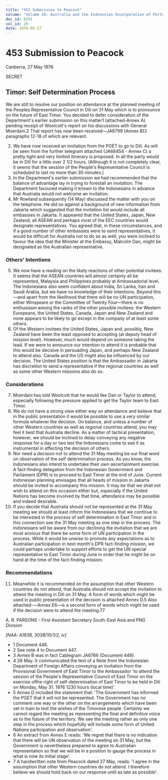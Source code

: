 ```yaml
---
title: "453 Submission to Peacock"
volume: "Volume 20: Australia and the Indonesian Incorporation of Portuguese Timor, 1974-1976"
doc_id: 8291
vol_id: 20
date: 1976-05-27
---
```


# 453 Submission to Peacock

Canberra, 27 May 1976

SECRET

## Timor: Self Determination Process

We are still to resolve our position on attendance at the planned meeting of the Peoples Representative Council in Dili on 31 May which is to pronounce on the future of East Timor. You decided to defer consideration of the Department's earlier submission on this matter1 (attached-Annex A) pending receipt of Woolcott's report on his discussions with General Moerdani.2 That report has now been received—JA6799 (Annex B)3 paragraphs 12-18 of which are relevant.

  2. We have now received an invitation from the POET to go to Dili. As will be seen from the further telegram attached (JA68454 \- Annex C) a pretty tight and very limited itinerary is proposed. In all the party would be in Dili for a little over 2 1/2 hours. (Although it is not completely clear, it seems that the session of the People's Representative Council is scheduled to last no more than 30 minutes.)
  3. In the Department's earlier submission we had recommended that the balance of advantage lay in trying to forestall an invitation. The Department favoured making it known to the Indonesians in advance that Australia would not welcome an invitation.
  4. Mr Rowland subsequently (14 May) discussed the matter with you on the telephone. He did so against a background of new information from Jakarta which suggested that the invitation list would include all embassies in Jakarta. It appeared that the United States, Japan, New Zealand, all ASEAN and perhaps most of the EEC countries would designate representatives. You agreed that, in these circumstances, and if a good number of other embassies were to send representatives, it would be difficult for Australia not to do so as well; you were inclined to favour the idea that the Minister at the Embassy, Malcolm Dan, might be designated as the Australian representative.



### Others' Intentions

  5. We now have a reading on the likely reactions of other potential invitees. It seems that the ASEAN countries will almost certainly all be represented, Malaysia and Philippines probably at Ambassadorial level. The Indonesians also seem confident about India, Sri Lanka, Iran and Saudi Arabia, but we have no knowledge of their intentions. Beyond this—and apart from the likelihood that there will be no UN participation, either Winspeare or the Committee of Twenty Four—there is no enthusiasm among the ranks of the other possible invitees: the Western Europeans, the United States, Canada, Japan and New Zealand and none appears to be likely to go except in the company of at least some others.
  6. Of the Western invitees the United States, Japan and, possibly, New Zealand have been the least opposed to accepting (at deputy head of mission level). However, much would depend on someone taking the lead. If we were to announce our intention to attend it is probable that this would be decisive in persuading Japan, and perhaps New Zealand to attend also. Canada and the US might also be influenced by our decision. The United States position is that the Ambassador in Jakarta has discretion to send a representative if the regional countries as well as some other Western missions also do so.



### Considerations

  7. Moerdani has told Woolcott that he would like Dan or Taylor to attend, especially following the pressure applied to get the Taylor team to East Timor.
  8. We do not have a strong view either way on attendance and believe that in the public presentation it would be possible to use a very similar formula whatever the decision. On balance, and unless a number of other Western countries as well as regional countries attend, you may feel it best that Australia decline. As a matter of tactical presentation, however, we should be inclined to delay conveying any negative response for a day or two lest the Indonesians come to see it as instrumental in affecting the decision of others.
  9. Nor need a decision not to attend the 31 May meeting be our final word on observation of the self determination process. As you know, the Indonesians also intend to undertake their own ascertainment exercise. A fact-finding delegation from the Indonesian Government and Parliament (DPR) is to proceed to East Timor at the end of June. Current Indonesian planning envisages that all heads of mission in Jakarta should be invited to accompany this mission. It may be that we shall not wish to attend on this occasion either but, especially if the United Nations has become involved by that time, attendance may be possible and indeed desirable.
  10. If you decide that Australia should not be represented at the 31 May meeting we should at least inform the Indonesians that we continue to be interested in the process of self determination in East Timor and in this connection see the 31 May meeting as one step in the process. The Indonesians will be aware from our declining the invitation that we are most anxious that there be some form of UN participation in the process. While it would be unwise to promote any expectations as to Australian participation in next month's DPR fact-finding mission, we could perhaps undertake to support efforts to get the UN special representative to East Timor during June in order that he might be on hand at the time of the fact-finding mission.



### Recommendations

  11. Meanwhile it is recommended on the assumption that other Western countries do not attend, that Australia should not accept the invitation to attend the meeting in Dili on 31 May. A form of words which might be used in public presentation of the decision is attached­ Annex D.5 Also attached-—Annex E6—is a second form of words which might be used if the decision were to attend the meeting.77



A. R. PARSONS - First Assistant Secretary South-East Asia and PNG Division

_[NAA: A1838, 3038/10/1/2, iv]_

  * 1 Document 446.
  * 2 See note 4 to Document 447.
  * 3 Annex B was in fact Cablegram JA6766 (Document 449).
  * 4 26 May. It communicated the text of a Note from the Indonesian Department of Foreign Affairs conveying an invitation from the Provisional Government of East Timor to the Ambassador 'to attend the session of the People's Representative Council of East Timor on the exercise ofthe right of self-determination of East Timor to be held in Dili on Monday, May 31. 1976 1230 hours (local time)'.
  * 5 Annex D included the statement that: 'The Government has informed the PGET that it will not be represented. The Government has no comment one way or the other on the arrangements which have been set in train to test the wishes of the Timorese people. Certainly we cannot regard the meeting as representing the final and definitive voice as to the future of the territory. We see the meeting rather as only one step in the process which hopefully will include some form of United Nations participation and observation'.
  * 6 An extract from Annex E reads: 'We regret that there is no indication that there will be UN observation of the meeting on 31 May, but the Government is nevertheless prepared to agree to Australian representation so that we will be in a position to gauge the process in what is now its initial stage'.
  * 7 A handwritten note from Peacock dated 27 May, reads: 'I agree in the assumption that other Western countries do not attend. I therefore believe we should hold back on our response until as late as possible'.


